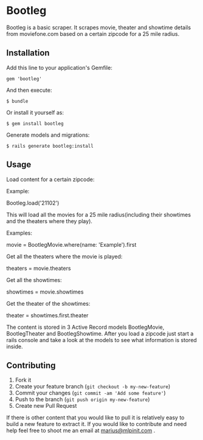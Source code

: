# Bootleg

Bootleg is a basic scraper. It scrapes movie, theater and showtime
details from moviefone.com based on a certain zipcode for a 25 mile
radius.

## Installation

Add this line to your application's Gemfile:

    gem 'bootleg'

And then execute:

    $ bundle

Or install it yourself as:

    $ gem install bootleg

Generate models and migrations:

    $ rails generate bootleg:install

## Usage

Load content for a certain zipcode:

Example:

Bootleg.load('21102')

This will load all the movies for a 25 mile radius(including their showtimes
and the theaters where they play).

Examples:

movie = BootlegMovie.where(name: 'Example').first

Get all the theaters where the movie is played:

theaters = movie.theaters

Get all the showtimes:

showtimes = movie.showtimes

Get the theater of the showtimes:

theater = showtimes.first.theater


The content is stored in 3 Active Record models BootlegMovie,
BootlegTheater and BootlegShowtime. After you load a zipcode just start
a rails console and take a look at the models to see what information is
stored inside.


## Contributing

1. Fork it
2. Create your feature branch (`git checkout -b my-new-feature`)
3. Commit your changes (`git commit -am 'Add some feature'`)
4. Push to the branch (`git push origin my-new-feature`)
5. Create new Pull Request

If there is other content that you would like to pull it is relatively easy
to build a new feature to extract it. If you would like to contribute
and need help feel free to shoot me an email at marius@mlpinit.com .
